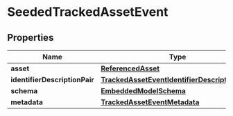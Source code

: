 
# SeededTrackedAssetEvent

## Properties
Name | Type | Description | Notes
------------ | ------------- | ------------- | -------------
**asset** | [**ReferencedAsset**](ReferencedAsset.md) |  | 
**identifierDescriptionPair** | [**TrackedAssetEventIdentifierDescriptionPairs**](TrackedAssetEventIdentifierDescriptionPairs.md) |  | 
**schema** | [**EmbeddedModelSchema**](EmbeddedModelSchema.md) |  |  [optional]
**metadata** | [**TrackedAssetEventMetadata**](TrackedAssetEventMetadata.md) |  |  [optional]



